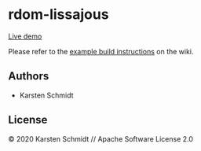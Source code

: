 # rdom-lissajous

[Live demo](http://demo.thi.ng/umbrella/rdom-lissajous/)

Please refer to the [example build instructions](https://github.com/thi-ng/umbrella/wiki/Example-build-instructions) on the wiki.

## Authors

- Karsten Schmidt

## License

&copy; 2020 Karsten Schmidt // Apache Software License 2.0
